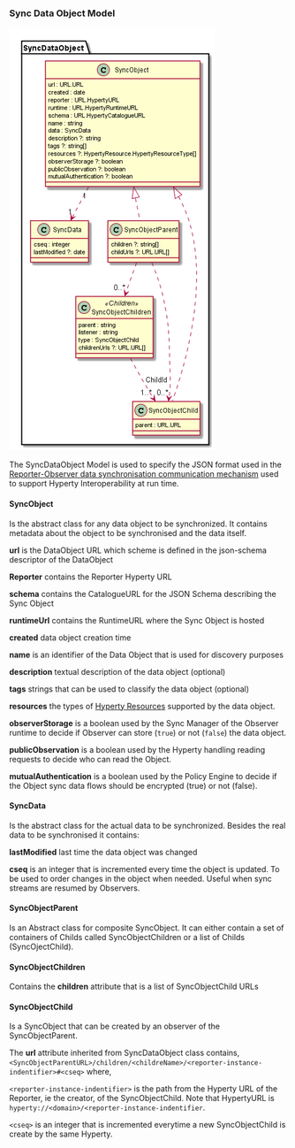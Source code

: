 ### Sync Data Object Model


![Sync Data Object Model](SyncDataObject.png)

The SyncDataObject Model is used to specify the JSON format used in the [Reporter-Observer data synchronisation communication mechanism](../../../messaging-framework/p2p-data-sync.md) used to support Hyperty Interoperability at run time.

#### SyncObject

Is the abstract class for any data object to be synchronized. It contains metadata about the object to be synchronised and the data itself.

**url** is the DataObject URL which scheme is defined in the json-schema descriptor of the DataObject

**Reporter** contains the Reporter Hyperty URL

**schema** contains the CatalogueURL for the JSON Schema describing the Sync Object

**runtimeUrl** contains the RuntimeURL where the Sync Object is hosted

**created** data object creation time

**name** is an identifier of the Data Object that is used for discovery purposes

**description** textual description of the data object (optional)

**tags** strings that can be used to classify the data object (optional)

**resources** the types of [Hyperty Resources](../hyperty-resource/readme.md) supported by the data object.

**observerStorage** is a boolean used by the Sync Manager of the Observer runtime to decide if Observer can store (`true`) or not (`false`) the data object.

**publicObservation** is a boolean used by the Hyperty handling reading requests to decide who can read the Object.

**mutualAuthentication** is a boolean used by the Policy Engine to decide if the Object sync data flows should be encrypted (true) or not (false).

#### SyncData

Is the abstract class for the actual data to be synchronized. Besides the real data to be synchronised it contains:

**lastModified** last time the data object was changed

**cseq** is an integer that is incremented every time the object is updated. To be used to order changes in the object when needed. Useful when sync streams are resumed by Observers.


#### SyncObjectParent

Is an Abstract class for composite SyncObject. It can either contain a set of containers of Childs called  SyncObjectChildren or a list of Childs (SyncOjectChild).



#### SyncObjectChildren

Contains the **children** attribute that is a list of SyncObjectChild URLs

#### SyncObjectChild

Is a SyncObject that can be created by an observer of the SyncObjectParent.

The **url** attribute inherited from SyncDataObject class contains, `<SyncObjectParentURL>/children/<childreName>/<reporter-instance-indentifier>#<cseq>` where,

 `<reporter-instance-indentifier>` is the path from the Hyperty URL of the Reporter, ie the creator, of the SyncObjectChild. Note that HypertyURL is `hyperty://<domain>/<reporter-instance-indentifier`.

 `<cseq>` is an integer that is incremented everytime a new SyncObjectChild is create by the same Hyperty.
